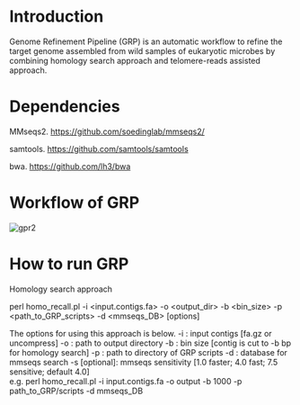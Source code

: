 # Introduction
Genome Refinement Pipeline (GRP) is an automatic workflow to refine the target genome assembled from wild samples of eukaryotic microbes by combining homology search approach and telomere-reads assisted approach.

# Dependencies
MMseqs2. https://github.com/soedinglab/mmseqs2/

samtools. https://github.com/samtools/samtools

bwa. https://github.com/lh3/bwa

# Workflow of GRP
![gpr2](https://user-images.githubusercontent.com/107245708/174463561-1a5649e0-84c6-4c26-b4c7-b85a90413627.jpg)


# How to run GRP
Homology search approach

perl homo_recall.pl -i <input.contigs.fa> -o <output_dir> -b <bin_size> -p <path_to_GRP_scripts> -d <mmseqs_DB> [options]

The options for using this approach is below.
        -i <required>:  input contigs [fa.gz or uncompress]
        -o <required>:  path to output directory
        -b <required>:  bin size [contig is cut to -b bp for homology search]
        -p <required>:  path to directory of GRP scripts
        -d <required>:  database for mmseqs search
        -s [optional]:  mmseqs sensitivity [1.0 faster; 4.0 fast; 7.5 sensitive; default 4.0]  
        e.g. perl homo_recall.pl -i input.contigs.fa -o output -b 1000 -p path_to_GRP/scripts -d mmseqs_DB
